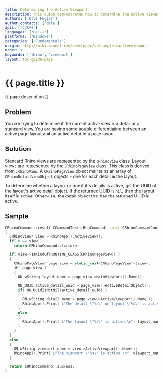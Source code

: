 ```yaml
---
title: Determining the Active Viewport
description: This guide demonstrates how to determine the active viewport using C/C++.
authors: ['Dale Fugier']
author_contacts: ['dale']
apis: ['C/C++']
languages: ['C/C++']
platforms: ['Windows']
categories: ['Fundamentals']
origin: http://wiki.mcneel.com/developer/sdksamples/activeviewport
order: 1
keywords: ['rhino', 'viewport']
layout: toc-guide-page
---
```


# {{ page.title }}

{{ page.description }}

## Problem

You are trying to determine if the current active view is a detail or a standard view.  You are having some trouble differentiating between an active page layout and an active detail in a page layout.

## Solution

Standard Rhino views are represented by the `CRhinoView` class.  Layout views are represented by the `CRhinoPageView` class.  This class is derived from `CRhinoView`.  A `CRhinoPageView` object maintains an array of `CRhinoDetailViewObject` objects - one for each detail in the layout.

To determine whether a layout or one if it's details is active, get the UUID of the layout's active detail object.  If the returned UUID is `nil`, then the layout itself is active.  Otherwise, the detail object that has the returned UUID is active.

## Sample

```cpp
CRhinoCommand::result CCommandTest::RunCommand( const CRhinoCommandContext& context )
{
  CRhinoView* view = RhinoApp().ActiveView();
  if( 0 == view )
    return CRhinoCommand::failure;

  if( view->IsKindOf(RUNTIME_CLASS(CRhinoPageView)) )
  {
    CRhinoPageView* page_view = static_cast<CRhinoPageView*>(view);
    if( page_view )
    {
      ON_wString layout_name = page_view->MainViewport().Name();

      ON_UUID active_detail_uuid = page_view->ActiveDetailObject();
      if( ON_UuidIsNotNil(active_detail_uuid) )
      {
        ON_wString detail_name = page_view->ActiveViewport().Name();
        RhinoApp().Print( L"The detail \"%s\" on layout \"%s\" is active.\n", detail_name, layout_name );
      }
      else
      {
        RhinoApp().Print( L"The layout \"%s\" is active.\n", layout_name );
      }
    }
  }
  else
  {
    ON_wString viewport_name = view->ActiveViewport().Name();
    RhinoApp().Print( L"The viewport \"%s\" is active.\n", viewport_name );
  }

  return CRhinoCommand::success;
}
```
